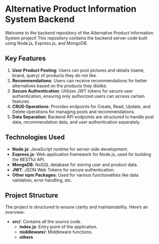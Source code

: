 # Alternative Product Information System Backend

Welcome to the backend repository of the Alternative Product Information System project! This repository contains the backend server code built using Node.js, Express.js, and MongoDB.

## Key Features

1. **User Product Posting**: Users can post pictures and details (name, brand, query) of products they do not like.
2. **Recommendations**: Users can receive recommendations for better alternatives based on the products they dislike.
3. **Secure Authentication**: Utilizes JWT tokens for secure user authentication, ensuring only authorized users can access certain features.
4. **CRUD Operations**: Provides endpoints for Create, Read, Update, and Delete operations for managing posts and recommendations.
5. **Data Separation**: Backend API endpoints are structured to handle post data, recommendation data, and user authentication separately.

## Technologies Used

- **Node.js**: JavaScript runtime for server-side development.
- **Express.js**: Web application framework for Node.js, used for building the RESTful API.
- **MongoDB**: NoSQL database for storing user and product data.
- **JWT**: JSON Web Tokens for secure authentication.
- **Other npm Packages**: Used for various functionalities like data validation, error handling, etc.

## Project Structure

The project is structured to ensure clarity and maintainability. Here’s an overview:

- **src/**: Contains all the source code.
  - **index.js**: Entry point of the application.
  - **middleware/**: Middleware functions.
  - **others**
